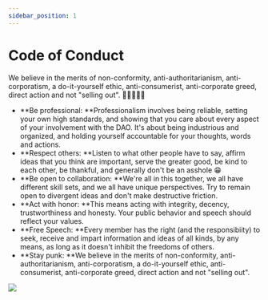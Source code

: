 ```yaml
---
sidebar_position: 1
---
```


# Code of Conduct

We believe in the merits of non-conformity, anti-authoritarianism, anti-corporatism, a do-it-yourself ethic, anti-consumerist, anti-corporate greed, direct action and not "selling out". 🤘🏽👹🤘🏽

- **Be professional: **Professionalism involves being reliable, setting your own high standards, and showing that you care about every aspect of your involvement with the DAO. It's about being industrious and organized, and holding yourself accountable for your thoughts, words and actions.&#x20;
- **Respect others: **Listen to what other people have to say, affirm ideas that you think are important, serve the greater good, be kind to each other, be thankful, and generally don't be an asshole 😁
- **Be open to collaboration: **We're all in this together, we all have different skill sets, and we all have unique perspectives. Try to remain open to divergent ideas and don't make destructive friction.
- **Act with honor: **This means acting with integrity, decency, trustworthiness and honesty. Your public behavior and speech should reflect your values.
- **Free Speech: **Every member has the right (and the responsibiity) to seek, receive and impart information and ideas of all kinds, by any means, as long as it doesn't inhibit the freedoms of others.
- **Stay punk: **We believe in the merits of non-conformity, anti-authoritarianism, anti-corporatism, a do-it-yourself ethic, anti-consumerist, anti-corporate greed, direct action and not "selling out".

![](https://media.giphy.com/media/AMBknwK3MrkGY/giphy.gif)
